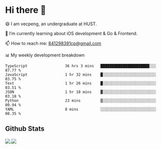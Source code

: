 
# Hi there 👋
😄 I am vecpeng, an undergraduate at HUST.

🌱 I’m currently learning about iOS development & Go & Frontend.

📫 How to reach me: 841298391cp@gmail.com

📊 My weekly development breakdown
<!--START_SECTION:waka-->

```text
TypeScript                 36 hrs 3 mins   ██████████████████████░░░   87.77 %
JavaScript                 1 hr 32 mins    █░░░░░░░░░░░░░░░░░░░░░░░░   03.75 %
Text                       1 hr 26 mins    █░░░░░░░░░░░░░░░░░░░░░░░░   03.51 %
JSON                       1 hr 18 mins    ▓░░░░░░░░░░░░░░░░░░░░░░░░   03.18 %
Python                     23 mins         ▒░░░░░░░░░░░░░░░░░░░░░░░░   00.94 %
YAML                       8 mins          ░░░░░░░░░░░░░░░░░░░░░░░░░   00.35 %
```

<!--END_SECTION:waka-->

## Github Stats
<a href="https://github.com/anuraghazra/github-readme-stats">
  <img align="center" src="https://github-readme-stats.vercel.app/api?username=vecpeng&count_private=true&hide=stars" />
</a>
<a href="https://github.com/anuraghazra/convoychat">
  <img align="center" src="https://github-readme-stats.vercel.app/api/top-langs/?username=vecpeng&layout=compact" />
</a>
